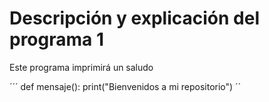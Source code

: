 # Descripción y explicación del programa 1

Este programa imprimirá un saludo 

´´´
def mensaje(): 
  print("Bienvenidos a mi repositorio")
´´

